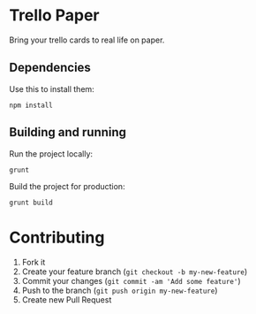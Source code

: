 Trello Paper
============
Bring your trello cards to real life on paper.

Dependencies
------------

Use this to install them:
```
npm install
```

Building and running
--------------------

Run the project locally:
```
grunt
```

Build the project for production:
```
grunt build
```

Contributing
============

1. Fork it
2. Create your feature branch (`git checkout -b my-new-feature`)
3. Commit your changes (`git commit -am 'Add some feature'`)
4. Push to the branch (`git push origin my-new-feature`)
5. Create new Pull Request
